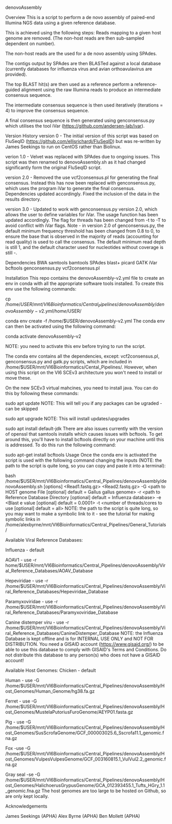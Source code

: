 denovoAssembly

Overview
This is a script to perform a de novo assembly of paired-end Illumina NGS data using a given reference database.

This is achieved using the following steps: Reads mapping to a given host genome are removed. (The non-host reads are then sub-sampled dependent on number).

The non-host reads are the used for a de novo assembly using SPAdes.

The contigs output by SPAdes are then BLASTed against a local database (currently databases for influenza virus and avian orthoavulavirus are provided).

The top BLAST hit(s) are then used as a reference perform a reference-guided alignment using the raw Illumina reads to produce an intermediate consensus sequence.

The intermediate consensus sequence is then used iteratively (iterations = 4) to improve the consensus sequence.

A final consensus sequence is then generated using genconsensus.py which utilises the tool iVar (https://github.com/andersen-lab/ivar).

Version History
version 0 - The initial version of this script was based on FluSeqID (https://github.com/ellisrichardj/FluSeqID) but was re-written by James Seekings to run on CentOS rather than Biolinux.

verion 1.0 - Velvet was replaced with SPAdes due to ongoing issues. This script was then renamed to denovoAssembly.sh as it had changed significantly form the original FluSeqID script.

version 2.0 - Removed the use vcf2consensus.pl for generating the final consensus. Instead this has now been replaced with genconsensus.py, which uses the program iVar to generate the final consensus. Dependencies updated accordingly. Fixed the inclusion of the data in the results directory.

version 3.0 - Updated to work with genconsensus.py version 2.0, which allows the user to define variables for iVar. The usage function has been updated accordingly. The flag for threads has been changed from -t to -T to avoid conflict with iVar flags. Note - in version 2.0 of genconsensus.py, the default minimum frequency threshold has been changed from 0.8 to 0, to ensure the base that is observed in the majority of reads (accounting for read quality) is used to call the consensus. The default minimum read depth is still 1, and the default character used for nucleotides without coverage is still -.

Dependencies
BWA samtools bamtools SPAdes blast+ picard GATK iVar bcftools genconsensus.py vcf2consensus.pl

Installation
This repo contains the denovoAssembly-v2.yml file to create an env in conda with all the appropriate software tools installed. To create this env use the following commands:

cp /home/$USER/mnt/VI6Bioinformatics/Central_Pipelines/denovoAssembly/denovoAssembly-v2.yml /home/$USER/

conda env create -f /home/$USER/denovoAssembly-v2.yml
The conda env can then be activated using the following command:

conda activate denovoAssembly-v2

NOTE: you need to activate this env before trying to run the script.

The conda env contains all the dependencies, except: vcf2consensus.pl, genconsensus.py and gatk.py scripts, which are included in /home/$USER/mnt/VI6Bioinformatics/Cental_Pipelines/. However, when using this script on the VI6 SCEv3 architecture you won't need to install or move these.

On the new SCEv3 virtual mahcines, you need to install java. You can do this by following these commands:

sudo apt update 
NOTE: This will tell you if any packages can be ugraded - can be skipped

sudo apt upgrade 
NOTE: This will install updates/upgrades

sudo apt install default-jdk
There are also issues currently with the version of openssl that samtools installs which causes issues with bcftools. To get around this, you'll have to install bcftools directly on your machine until this is addressed. To do this run the following command:

sudo apt-get install bcftools
Usage
Once the conda env is activated the script is used with the following command changing the inputs (NOTE: the path to the script is quite long, so you can copy and paste it into a terminal):

bash /home/$USER/mnt/VI6Bioinformatics/Central_Pipelines/denovoAssembly/denovoAssembly.sh [options] <Read1.fastq.gz> <Read2.fastq.gz>
-G <path to HOST genome File  [optional] default = Gallus gallus genome>
-r <path to Reference Database Directory [optional] default = Influenza database>
-e <Blast e value [optional] default = 0.0001>
-t <number of threads/cores to use [optional] default = all>
NOTE: the path to the script is quite long, so you may want to make a symbolic link to it - see the tutorial for making symbolic links in /home/alexbyrne/mnt/VI6Bioinformatics/Central_Pipelines/General_Tutorials/

Available Viral Reference Databases:

Influenza - default

AOAV1 - use -r home/$USER/mnt/VI6Bioinformatics/Central_Pipelines/denovoAssembly/Viral_Reference_Databases/AOAV_Database

Hepeviridae - use -r /home/$USER/mnt/VI6Bioinformatics/Central_Pipelines/denovoAssembly/Viral_Reference_Databases/Hepeviridae_Database

Paramyxoviridae - use -r /home/$USER/mnt/VI6Bioinformatics/Central_Pipelines/denovoAssembly/Viral_Reference_Databases/Paramyxoviridae_Database

Canine distemper viru - use -r /home/$USER/mnt/VI6Bioinformatics/Central_Pipelines/denovoAssembly/Viral_Reference_Databases/CanineDistemper_Database
NOTE: the Influenza Database is kept offline and is for INTERNAL USE ONLY and NOT FOR DISTRIBUTION. You need a GISAID account (https://www.gisaid.org/) to be able to use this database to comply with GISAID's Terms and Conditions. Do not distribute this database to any person(s) who does not have a GISAID account!

Available Host Genomes: Chicken - default

Human - use -G /home/$USER/mnt/VI6Bioinformatics/Central_Pipelines/denovoAssembly/Host_Genomes/Human_Genome/hg38.fa.gz

Ferret - use -G /home/$USER/mnt/VI6Bioinformatics/Central_Pipelines/denovoAssembly/Host_Genomes/MustelaPutoriusFuroGenome/AEYP01.fasta.gz

Pig - use -G /home/$USER/mnt/VI6Bioinformatics/Central_Pipelines/denovoAssembly/Host_Genomes/SusScrofaGenome/GCF_000003025.6_Sscrofa11.1_genomic.fna.gz

Fox  -use -G /home/$USER/mnt/VI6Bioinformatics/Central_Pipelines/denovoAssembly/Host_Genomes/VulpesVulpesGenome/GCF_003160815.1_VulVul2.2_genomic.fna.gz

Gray seal -se -G /home/$USER/mnt/VI6Bioinformatics/Central_Pipelines/denovoAssembly/Host_Genomes/HalichoerusGrypusGenome/GCA_012393455.1_Tufts_HGry_1.1_genomic.fna.gz
The host genomes are too large to be hosted on Github, so are only kept locally.

Acknowledgements

James Seekings (APHA) Alex Byrne (APHA) Ben Mollett (APHA)

